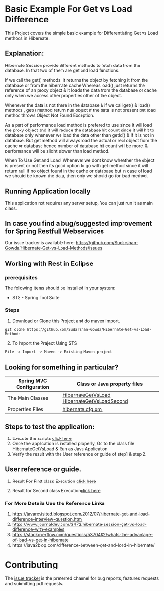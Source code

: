
# Basic Example For Get vs Load Difference
This Project covers the simple basic example for Differentiating Get vs Load methods in Hibernate.

## Explanation:
Hibernate Session provide different methods to fetch data from the database. In that two of them are get and load functions.

If we call the get() methods, It returns  the object by fetching it from the database or from the hibernate cache
Whereas load() just returns the reference of an proxy object & it loads the data from the database or cache only when we access other properties other of the object.

Whenever the data is not there in the database & if we call get() & load() methods , get() method return null object if the data is not present but load method throws Object Not Found Exception.

As a part of performance load method is prefered to use since it will load the proxy object and it will reduce the database hit count since it will hit to database only whenever we load the data other than getId() & if it is not in database.
But get method will always load the actual or real object from the cache or database hence number of database hit count will be more. & performance will be slight slower than load method.

When To Use Get and Load:
Whenever we dont know wheather the object is present or not then its good option to go with get method since it will return null if no object found in the cache or database
but in case of load we should be known the data, then only we should go for load method.

## Running Application locally

This application not requires any server setup, You can just run it as main class.


## In case you find a bug/suggested improvement for Spring Restfull Webservices
Our issue tracker is available here: https://github.com/Sudarshan-Gowda/Hibernate-Get-vs-Load-Methods/issues


## Working with Rest in Eclipse

### prerequisites
The following items should be installed in your system:
* STS - Spring Tool Suite

### Steps:

1) Download or Clone this Project and do maven import.
```
git clone https://github.com/Sudarshan-Gowda/Hibernate-Get-vs-Load-Methods
```
2) To Import the Praject Using STS
```
File -> Import -> Maven -> Existing Maven project
```


## Looking for something in particular?

|Spring MVC Configuration | Class or Java property files  |
|--------------------------|---|
|The Main Classes | [HibernateGetVsLoad](https://github.com/Sudarshan-Gowda/Hibernate-Get-vs-Load-Methods/blob/master/src/main/java/com/star/sud/test/HibernateGetVsLoad.java)  [HibernateGetVsLoadSecond](https://github.com/Sudarshan-Gowda/Hibernate-Get-vs-Load-Methods/blob/master/src/main/java/com/star/sud/test/HibernateGetVsLoadSecond.java) |
|Properties Files | [hibernate.cfg.xml](https://github.com/Sudarshan-Gowda/Hibernate-Get-vs-Load-Methods/blob/master/src/main/resources/hibernate.cfg.xml) |


## Steps to test the application:

1) Execute the scripts [click here](https://github.com/Sudarshan-Gowda/Hibernate-Get-vs-Load-Methods/blob/master/src/main/resources/scripts.sql)
2) Once the application is installed properly, Go to the class file HibernateGetVsLoad & Run as Java Application
3) Verify the result with the User reference or guide of step1 & step 2.  
   
## User reference or guide.

1. Result For First class Execution [click here](https://github.com/Sudarshan-Gowda/Hibernate-Get-vs-Load-Methods/blob/master/docs/picture1.png)

2. Result for Second class Execution[click here](https://github.com/Sudarshan-Gowda/Hibernate-Get-vs-Load-Methods/blob/master/docs/picture2.png)
 
### For More Details Use the Reference Links
1. https://javarevisited.blogspot.com/2012/07/hibernate-get-and-load-difference-interview-question.html
2. https://www.journaldev.com/3472/hibernate-session-get-vs-load-difference-with-examples
3. https://stackoverflow.com/questions/5370482/whats-the-advantage-of-load-vs-get-in-hibernate
4. https://java2blog.com/difference-between-get-and-load-in-hibernate/
 
# Contributing

The [issue tracker](https://github.com/Sudarshan-Gowda/Hibernate-Get-vs-Load-Methods/issues) is the preferred channel for bug reports, features requests and submitting pull requests.
